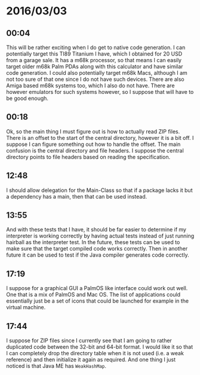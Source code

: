# 2016/03/03

## 00:04

This will be rather exciting when I do get to native code generation. I can
potentially target this TI89 Titanium I have, which I obtained for 20 USD from
a garage sale. It has a m68k processor, so that means I can easily target
older m68k Palm PDAs along with this calculator and have similar code
generation. I could also potentially target m68k Macs, although I am not too
sure of that one since I do not have such devices. There are also Amiga based
m68k systems too, which I also do not have. There are however emulators for
such systems however, so I suppose that will have to be good enough.

## 00:18

Ok, so the main thing I must figure out is how to actually read ZIP files.
There is an offset to the start of the central directory, however it is a bit
off. I suppose I can figure something out how to handle the offset. The main
confusion is the central directory and file headers. I suppose the central
directory points to file headers based on reading the specification.

## 12:48

I should allow delegation for the Main-Class so that if a package lacks it but
a dependency has a main, then that can be used instead.

## 13:55

And with these tests that I have, it should be far easier to determine if my
interpreter is working correctly by having actual tests instead of just running
hairball as the interpreter test. In the future, these tests can be used to
make sure that the target compiled code works correctly. Then in another
future it can be used to test if the Java compiler generates code correctly.

## 17:19

I suppose for a graphical GUI a PalmOS like interface could work out well. One
that is a mix of PalmOS and Mac OS. The list of applications could essentially
just be a set of icons that could be launched for example in the virtual
machine.

## 17:44

I suppose for ZIP files since I currently see that I am going to rather
duplicated code between the 32-bit and 64-bit format. I would like it so that
I can completely drop the directory table when it is not used (i.e. a weak
reference) and then initialize it again as required. And one thing I just
noticed is that Java ME has `WeakHashMap`.

